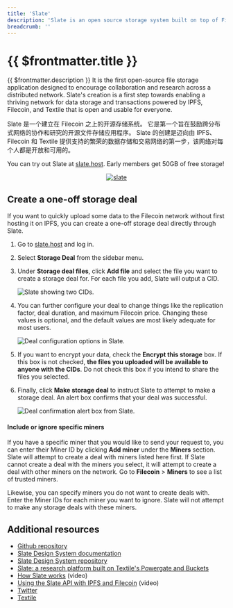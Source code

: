 ```yaml
---
title: 'Slate'
description: 'Slate is an open source storage system built on top of Filecoin.'
breadcrumb: ''
---
```


# {{ $frontmatter.title }}

{{ $frontmatter.description }} It is the first open-source file storage application designed to encourage collaboration and research across a distributed network. Slate's creation is a first step towards enabling a thriving network for data storage and transactions powered by IPFS, Filecoin, and Textile that is open and usable for everyone.

Slate 是一个建立在 Filecoin 之上的开源存储系统。 它是第一个旨在鼓励跨分布式网络的协作和研究的开源文件存储应用程序。 Slate 的创建是迈向由 IPFS、Filecoin 和 Textile 提供支持的繁荣的数据存储和交易网络的第一步，该网络对每个人都是开放和可用的。

You can try out Slate at [slate.host](https://slate.host). Early members get 50GB of free storage!

<center>
<a href="https://slate.host" target="_blank"><img src="./images/slate.gif" alt="slate" /></a>
</center>

## Create a one-off storage deal

If you want to quickly upload some data to the Filecoin network without first hosting it on IPFS, you can create a one-off storage deal directly through Slate.

1. Go to [slate.host](https://slate.host/) and log in.
1. Select **Storage Deal** from the sidebar menu.
1. Under **Storage deal files**, click **Add file** and select the file you want to create a storage deal for. For each file you add, Slate will output a CID.

   ![Slate showing two CIDs.](./images/slate/slate-storage-deal-cids.png)

1. You can further configure your deal to change things like the replication factor, deal duration, and maximum Filecoin price. Changing these values is optional, and the default values are most likely adequate for most users.

   ![Deal configuration options in Slate.](./images/slate/slate-configure-your-deal.png)

1. If you want to encrypt your data, check the **Encrypt this storage** box. If this box is not checked, **the files you uploaded will be available to anyone with the CIDs**. Do not check this box if you intend to share the files you selected.
1. Finally, click **Make storage deal** to instruct Slate to attempt to make a storage deal. An alert box confirms that your deal was successful.

   ![Deal confirmation alert box from Slate.](./images/slate/slate-storage-deal-made-alert.png)

#### Include or ignore specific miners

If you have a specific miner that you would like to send your request to, you can enter their Miner ID by clicking **Add miner** under the **Miners** section. Slate will attempt to create a deal with miners listed here first. If Slate cannot create a deal with the miners you select, it will attempt to create a deal with other miners on the network. Go to **Filecoin** > **Miners** to see a list of trusted miners.

Likewise, you can specify miners you do not want to create deals with. Enter the Miner IDs for each miner you want to ignore. Slate will not attempt to make any storage deals with these miners.

## Additional resources

- [Github repository](https://github.com/filecoin-project/slate)
- [Slate Design System documentation](https://slate.host/_/system)
- [Slate Design System repository](https://github.com/filecoin-project/slate-react-system)
- [Slate: a research platform built on Textile's Powergate and Buckets](https://www.youtube.com/watch?v=FJjPMKRy8xQ)
- [How Slate works](https://www.youtube.com/watch?v=FJjPMKRy8xQ) (video)
- [Using the Slate API with IPFS and Filecoin](https://www.youtube.com/watch?v=Rknj2GqvJtg) (video)
- [Twitter](https://twitter.com/_slate)
- [Textile](https://textile.io)
